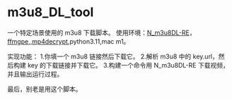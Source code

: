 # m3u8_DL_tool
一个特定场景使用的 m3u8 下载脚本。
使用环境：[N_m3u8DL-RE](https://github.com/nilaoda/N_m3u8DL-CLI)，[ffmgpe](https://ffmpeg.org/download.html),,[mp4decrypt](https://www.bento4.com/downloads/),python3.11,mac m1。

实现功能：
1.你填一个 m3u8 链接然后下载它。
2.解析 m3u8 中的 key.url，然后构建 key 的下载链接并下载它。
3.构建一个命令用 N_m3u8DL-RE 下载视频，并且输出运行过程。

最后，别老是用这个脚本。
